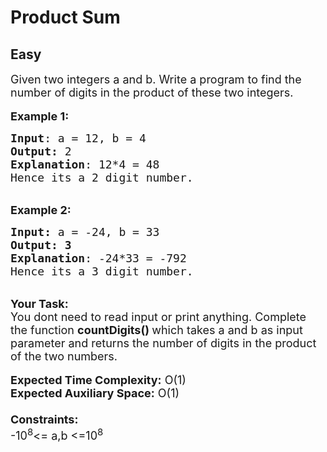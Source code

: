 # Product Sum
## Easy
<div class="problems_problem_content__Xm_eO"><p><span style="font-size:18px">Given two integers&nbsp;a&nbsp;and&nbsp;b. Write a program to find the number of digits in the product of these two integers.</span><br>
<br>
<span style="font-size:18px"><strong>Example 1:</strong></span></p>

<pre><span style="font-size:18px"><strong>Input</strong>: a = 12, b = 4
<strong>Output:</strong>&nbsp;2&nbsp;
<strong>Explanation</strong>: 12*4 = 48
Hence its a 2 digit number.</span>
</pre>

<p><br>
<span style="font-size:18px"><strong>Example 2:</strong></span></p>

<pre><span style="font-size:18px"><strong>Input: </strong>a = -24, b = 33
<strong>Output:&nbsp;3</strong>
<strong>Explanation</strong>: -24*33 = -792
Hence its a 3 digit number.</span>
</pre>

<p><br>
<span style="font-size:18px"><strong>Your Task:&nbsp;&nbsp;</strong><br>
You dont need to read input or print anything. Complete the function <strong>countDigits()&nbsp;</strong>which takes a and b&nbsp;as input parameter and returns the number of digits in the product of the two numbers.</span><br>
<br>
<span style="font-size:18px"><strong>Expected Time Complexity:</strong> O(1)<br>
<strong>Expected Auxiliary Space:</strong> O(1)<br>
<br>
<strong>Constraints:</strong><br>
-10<sup>8</sup>&lt;= a,b&nbsp;&lt;=10<sup>8</sup></span></p>
</div>